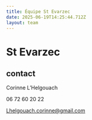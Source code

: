 ```yaml
---
title: Équipe St Evarzec 
date: 2025-06-19T14:25:44.712Z
layout: team
---
```


# St Evarzec 



## contact 

Corinne L’Helgouach

06 72 60 20 22

Lhelgouach.corinne@gmail.com

